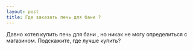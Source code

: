```yaml
---
layout: post 
title: Где заказать печь для бани ? 
--- 
```

Давно хотел купить печь для бани , но никак не могу определиться с магазином. Подскажите, где лучше купить?